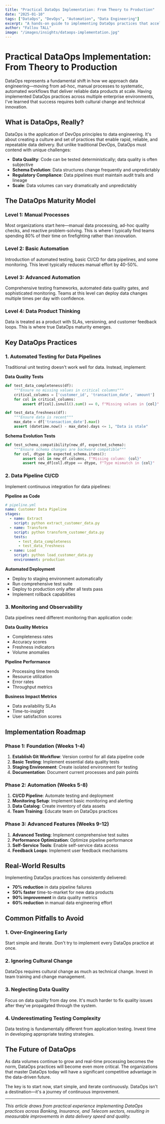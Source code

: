 ```yaml
---
title: "Practical DataOps Implementation: From Theory to Production"
date: "2025-01-10"
tags: ["DataOps", "DevOps", "Automation", "Data Engineering"]
excerpt: "A hands-on guide to implementing DataOps practices that accelerate data delivery while maintaining quality and reliability in production environments."
author: "Fallou TALL"
image: "/images/insights/dataops-implementation.jpg"
---
```


# Practical DataOps Implementation: From Theory to Production

DataOps represents a fundamental shift in how we approach data engineering—moving from ad-hoc, manual processes to systematic, automated workflows that deliver reliable data products at scale. Having implemented DataOps practices across multiple enterprise environments, I've learned that success requires both cultural change and technical innovation.

## What is DataOps, Really?

DataOps is the application of DevOps principles to data engineering. It's about creating a culture and set of practices that enable rapid, reliable, and repeatable data delivery. But unlike traditional DevOps, DataOps must contend with unique challenges:

- **Data Quality**: Code can be tested deterministically; data quality is often subjective
- **Schema Evolution**: Data structures change frequently and unpredictably
- **Regulatory Compliance**: Data pipelines must maintain audit trails and lineage
- **Scale**: Data volumes can vary dramatically and unpredictably

## The DataOps Maturity Model

### Level 1: Manual Processes
Most organizations start here—manual data processing, ad-hoc quality checks, and reactive problem-solving. This is where I typically find teams spending 80% of their time on firefighting rather than innovation.

### Level 2: Basic Automation
Introduction of automated testing, basic CI/CD for data pipelines, and some monitoring. This level typically reduces manual effort by 40-50%.

### Level 3: Advanced Automation
Comprehensive testing frameworks, automated data quality gates, and sophisticated monitoring. Teams at this level can deploy data changes multiple times per day with confidence.

### Level 4: Data Product Thinking
Data is treated as a product with SLAs, versioning, and customer feedback loops. This is where true DataOps maturity emerges.

## Key DataOps Practices

### 1. Automated Testing for Data Pipelines

Traditional unit testing doesn't work well for data. Instead, implement:

**Data Quality Tests**
```python
def test_data_completeness(df):
    """Ensure no missing values in critical columns"""
    critical_columns = ['customer_id', 'transaction_date', 'amount']
    for col in critical_columns:
        assert df[col].isnull().sum() == 0, f"Missing values in {col}"

def test_data_freshness(df):
    """Ensure data is recent"""
    max_date = df['transaction_date'].max()
    assert (datetime.now() - max_date).days <= 1, "Data is stale"
```

**Schema Evolution Tests**
```python
def test_schema_compatibility(new_df, expected_schema):
    """Ensure schema changes are backward compatible"""
    for col, dtype in expected_schema.items():
        assert col in new_df.columns, f"Missing column: {col}"
        assert new_df[col].dtype == dtype, f"Type mismatch in {col}"
```

### 2. Data Pipeline CI/CD

Implement continuous integration for data pipelines:

**Pipeline as Code**
```yaml
# pipeline.yml
name: Customer Data Pipeline
stages:
  - name: Extract
    script: python extract_customer_data.py
  - name: Transform
    script: python transform_customer_data.py
    tests:
      - test_data_completeness
      - test_data_freshness
  - name: Load
    script: python load_customer_data.py
    environment: production
```

**Automated Deployment**
- Deploy to staging environment automatically
- Run comprehensive test suite
- Deploy to production only after all tests pass
- Implement rollback capabilities

### 3. Monitoring and Observability

Data pipelines need different monitoring than application code:

**Data Quality Metrics**
- Completeness rates
- Accuracy scores
- Freshness indicators
- Volume anomalies

**Pipeline Performance**
- Processing time trends
- Resource utilization
- Error rates
- Throughput metrics

**Business Impact Metrics**
- Data availability SLAs
- Time-to-insight
- User satisfaction scores

## Implementation Roadmap

### Phase 1: Foundation (Weeks 1-4)
1. **Establish Git Workflow**: Version control for all data pipeline code
2. **Basic Testing**: Implement essential data quality tests
3. **Staging Environment**: Create isolated environment for testing
4. **Documentation**: Document current processes and pain points

### Phase 2: Automation (Weeks 5-8)
1. **CI/CD Pipeline**: Automate testing and deployment
2. **Monitoring Setup**: Implement basic monitoring and alerting
3. **Data Catalog**: Create inventory of data assets
4. **Team Training**: Educate team on DataOps practices

### Phase 3: Advanced Features (Weeks 9-12)
1. **Advanced Testing**: Implement comprehensive test suites
2. **Performance Optimization**: Optimize pipeline performance
3. **Self-Service Tools**: Enable self-service data access
4. **Feedback Loops**: Implement user feedback mechanisms

## Real-World Results

Implementing DataOps practices has consistently delivered:

- **70% reduction** in data pipeline failures
- **50% faster** time-to-market for new data products
- **90% improvement** in data quality metrics
- **60% reduction** in manual data engineering effort

## Common Pitfalls to Avoid

### 1. Over-Engineering Early
Start simple and iterate. Don't try to implement every DataOps practice at once.

### 2. Ignoring Cultural Change
DataOps requires cultural change as much as technical change. Invest in team training and change management.

### 3. Neglecting Data Quality
Focus on data quality from day one. It's much harder to fix quality issues after they've propagated through the system.

### 4. Underestimating Testing Complexity
Data testing is fundamentally different from application testing. Invest time in developing appropriate testing strategies.

## The Future of DataOps

As data volumes continue to grow and real-time processing becomes the norm, DataOps practices will become even more critical. The organizations that master DataOps today will have a significant competitive advantage in the data-driven future.

The key is to start now, start simple, and iterate continuously. DataOps isn't a destination—it's a journey of continuous improvement.

---

*This article draws from practical experience implementing DataOps practices across Banking, Insurance, and Telecom sectors, resulting in measurable improvements in data delivery speed and quality.*
